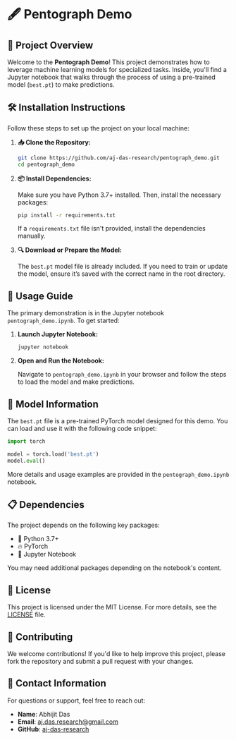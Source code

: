 # 🖋️ Pentograph Demo

## 📖 Project Overview

Welcome to the **Pentograph Demo**! This project demonstrates how to leverage machine learning models for specialized tasks. Inside, you'll find a Jupyter notebook that walks through the process of using a pre-trained model (`best.pt`) to make predictions.

## 🛠️ Installation Instructions

Follow these steps to set up the project on your local machine:

1. **📥 Clone the Repository:**

   ```bash
   git clone https://github.com/aj-das-research/pentograph_demo.git
   cd pentograph_demo
   ```

2. **📦 Install Dependencies:**

   Make sure you have Python 3.7+ installed. Then, install the necessary packages:

   ```bash
   pip install -r requirements.txt
   ```

   If a `requirements.txt` file isn't provided, install the dependencies manually.

3. **🔍 Download or Prepare the Model:**

   The `best.pt` model file is already included. If you need to train or update the model, ensure it’s saved with the correct name in the root directory.

## 🚀 Usage Guide

The primary demonstration is in the Jupyter notebook `pentograph_demo.ipynb`. To get started:

1. **Launch Jupyter Notebook:**

   ```bash
   jupyter notebook
   ```

2. **Open and Run the Notebook:**

   Navigate to `pentograph_demo.ipynb` in your browser and follow the steps to load the model and make predictions.

## 🧠 Model Information

The `best.pt` file is a pre-trained PyTorch model designed for this demo. You can load and use it with the following code snippet:

```python
import torch

model = torch.load('best.pt')
model.eval()
```

More details and usage examples are provided in the `pentograph_demo.ipynb` notebook.

## 📋 Dependencies

The project depends on the following key packages:

- 🐍 Python 3.7+
- 🔥 PyTorch
- 📓 Jupyter Notebook

You may need additional packages depending on the notebook's content.

## 📜 License

This project is licensed under the MIT License. For more details, see the [LICENSE](LICENSE) file.

## 🤝 Contributing

We welcome contributions! If you'd like to help improve this project, please fork the repository and submit a pull request with your changes.

## 📧 Contact Information

For questions or support, feel free to reach out:

- **Name**: Abhijit Das
- **Email**: [aj.das.research@gmail.com](mailto:aj.das.research@gmail.com)
- **GitHub**: [aj-das-research](https://github.com/aj-das-research)
